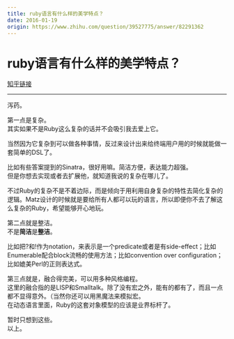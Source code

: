 ```yaml
---
title: ruby语言有什么样的美学特点？
date: 2016-01-19
origin: https://www.zhihu.com/question/39527775/answer/82291362
---
```

# ruby语言有什么样的美学特点？

[知乎链接](https://www.zhihu.com/question/39527775/answer/82291362)

---------

<span class="RichText ztext CopyrightRichText-richText" itemprop="text"><p>泻药。</p><p>第一点是复杂。<br>其实如果不是Ruby这么复杂的话并不会吸引我去爱上它。</p><p>当然因为它复杂到可以做各种事情，反过来设计出来给终端用户用的时候就能做一套简单的DSL了。</p><p>比如有些答案提到的Sinatra，很好用嘛。简洁方便，表达能力超强。<br>但是你想去实现或者去扩展他，就知道我说的复杂在哪儿了。</p><p>不过Ruby的复杂不是不着边际，而是倾向于用利用自身复杂的特性去简化复杂的逻辑。Matz设计的时候就是要给所有人都可以玩的语言，所以即便你不去了解这么复杂的Ruby，希望能够开心地玩。</p><p>第二点就是整洁。<br>不是**简洁**是**整洁**。</p><p>比如把?和!作为notation，来表示是一个predicate或者是有side-effect；比如Enumerable配合block流畅的使用方法；比如convention over configuration；比如媲美Perl的正则表达式。</p><p>第三点就是，融合得完美，可以用多种风格编程。<br>这里的融合指的是LISP和Smalltalk。除了没有宏之外，能有的都有了，而且一点都不显得意外。（当然你还可以用黑魔法来模拟宏。<br>在动态语言里面，Ruby的这套对象模型的应该是业界标杆了。</p>暂时只想到这些。<br>以上。</span>
